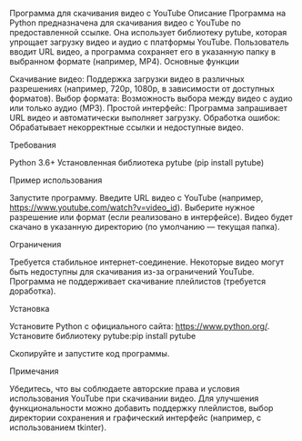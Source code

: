 Программа для скачивания видео с YouTube
Описание
Программа на Python предназначена для скачивания видео с YouTube по предоставленной ссылке. Она использует библиотеку pytube, которая упрощает загрузку видео и аудио с платформы YouTube. Пользователь вводит URL видео, а программа сохраняет его в указанную папку в выбранном формате (например, MP4).
Основные функции

Скачивание видео: Поддержка загрузки видео в различных разрешениях (например, 720p, 1080p, в зависимости от доступных форматов).
Выбор формата: Возможность выбора между видео с аудио или только аудио (MP3).
Простой интерфейс: Программа запрашивает URL видео и автоматически выполняет загрузку.
Обработка ошибок: Обрабатывает некорректные ссылки и недоступные видео.

Требования

Python 3.6+
Установленная библиотека pytube (pip install pytube)

Пример использования

Запустите программу.
Введите URL видео с YouTube (например, https://www.youtube.com/watch?v=video_id).
Выберите нужное разрешение или формат (если реализовано в интерфейсе).
Видео будет скачано в указанную директорию (по умолчанию — текущая папка).

Ограничения

Требуется стабильное интернет-соединение.
Некоторые видео могут быть недоступны для скачивания из-за ограничений YouTube.
Программа не поддерживает скачивание плейлистов (требуется доработка).

Установка

Установите Python с официального сайта: https://www.python.org/.
Установите библиотеку pytube:pip install pytube


Скопируйте и запустите код программы.

Примечания

Убедитесь, что вы соблюдаете авторские права и условия использования YouTube при скачивании видео.
Для улучшения функциональности можно добавить поддержку плейлистов, выбор директории сохранения и графический интерфейс (например, с использованием tkinter).

